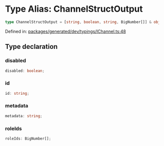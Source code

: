 # Type Alias: ChannelStructOutput

```ts
type ChannelStructOutput = [string, boolean, string, BigNumber[]] & object;
```

Defined in: [packages/generated/dev/typings/IChannel.ts:48](https://github.com/towns-protocol/towns/blob/0db1fd0ac7258e8db8cedfb6183e8eade8284fa1/packages/generated/dev/typings/IChannel.ts#L48)

## Type declaration

### disabled

```ts
disabled: boolean;
```

### id

```ts
id: string;
```

### metadata

```ts
metadata: string;
```

### roleIds

```ts
roleIds: BigNumber[];
```
